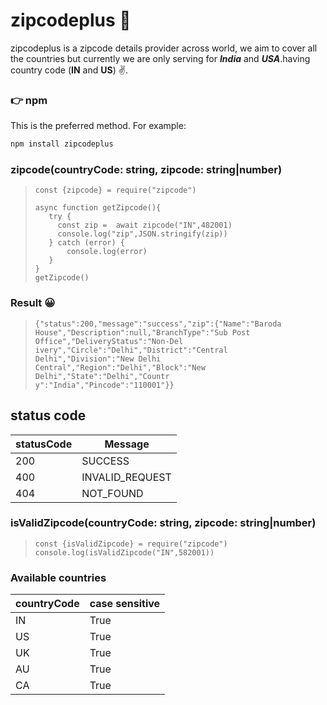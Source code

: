 # zipcodeplus :lady_beetle:
zipcodeplus is a zipcode details provider across world, we aim to cover all the countries but currently we are only serving for ***India*** and ***USA***.having country code (**IN** and **US**) :v:.

### :point_right: npm

This is the preferred method. For example:

```sh
npm install zipcodeplus
```
### zipcode(countryCode: string, zipcode: string|number)

> ```tsx
> const {zipcode} = require("zipcode")
>
> async function getZipcode(){
>    try {
>      const zip =  await zipcode("IN",482001)
>      console.log("zip",JSON.stringify(zip))
>    } catch (error) {
>        console.log(error)
>    }
> }
> getZipcode()
> ```
### Result :grinning:
>```tsx
> {"status":200,"message":"success","zip":{"Name":"Baroda House","Description":null,"BranchType":"Sub Post Office","DeliveryStatus":"Non-Del
> ivery","Circle":"Delhi","District":"Central Delhi","Division":"New Delhi Central","Region":"Delhi","Block":"New Delhi","State":"Delhi","Countr
> y":"India","Pincode":"110001"}}
>```

## status code

| statusCode     | Message        |
| -------------- | -------------- |
| 200            | SUCCESS        |
| 400            | INVALID_REQUEST|           
| 404            | NOT_FOUND      |

### isValidZipcode(countryCode: string, zipcode: string|number)

> ```tsx
> const {isValidZipcode} = require("zipcode")
> console.log(isValidZipcode("IN",582001))
> ```

### Available countries

| countryCode    | case sensitive |
| -------------- | -------------- |
| IN             | True           |
| US             | True           |
| UK             | True           |
| AU             | True           |
| CA             | True           |




